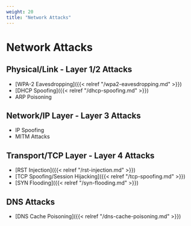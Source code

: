 ```yaml
---
weight: 20
title: "Network Attacks"
---
```


# Network Attacks

## Physical/Link - Layer 1/2 Attacks

- [WPA-2 Eavesdropping]({{< relref "/wpa2-eavesdropping.md" >}})
- [DHCP Spoofing]({{< relref "/dhcp-spoofing.md" >}})
- ARP Poisoning

## Network/IP Layer - Layer 3 Attacks

- IP Spoofing
- MITM Attacks

## Transport/TCP Layer - Layer 4 Attacks

- [RST Injection]({{< relref "/rst-injection.md" >}})
- [TCP Spoofing/Session Hijacking]({{< relref "/tcp-spoofing.md" >}})
- [SYN Flooding]({{< relref "/syn-flooding.md" >}})

## DNS Attacks

- [DNS Cache Poisoning]({{< relref "/dns-cache-poisoning.md" >}})
